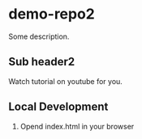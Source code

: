 # demo-repo2
Some description.

## Sub header2

Watch tutorial on youtube for you.

## Local Development
1. Opend index.html in your browser

